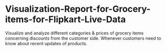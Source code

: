 # Visualization-Report-for-Grocery-items-for-Flipkart-Live-Data
Visualize and analyze different categories &amp; prices of grocery items concerning discounts from the customer side. Whenever customers need to know about recent updates of products.
